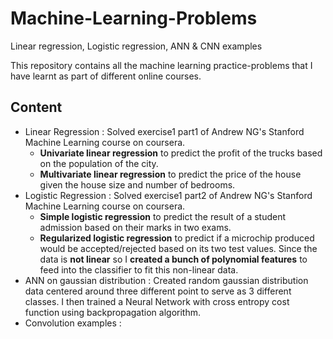 # Machine-Learning-Problems
Linear regression, Logistic regression, ANN &amp; CNN examples

This repository contains all the machine learning practice-problems that I have learnt as part of different online courses.

Content
---

* Linear Regression : Solved exercise1 part1 of Andrew NG's Stanford Machine Learning course on coursera.
  * **Univariate linear regression** to predict the profit of the trucks based on the population of the city.
  * **Multivariate linear regression** to predict the price of the house given the house size and number of bedrooms.
* Logistic Regression : Solved exercise1 part2 of Andrew NG's Stanford Machine Learning course on coursera.
  * **Simple logistic regression** to predict the result of a student admission based on their marks in two exams.
  * **Regularized logistic regression** to predict if a microchip produced would be accepted/rejected based on its two test values. Since the data is **not linear** so I **created a bunch of polynomial features** to feed into the classifier to fit this non-linear data.
* ANN on gaussian distribution : Created random gaussian distribution data centered around three different point to serve as 3 different classes. I then trained a Neural Network with cross entropy cost function using backpropagation algorithm.
* Convolution examples : 
